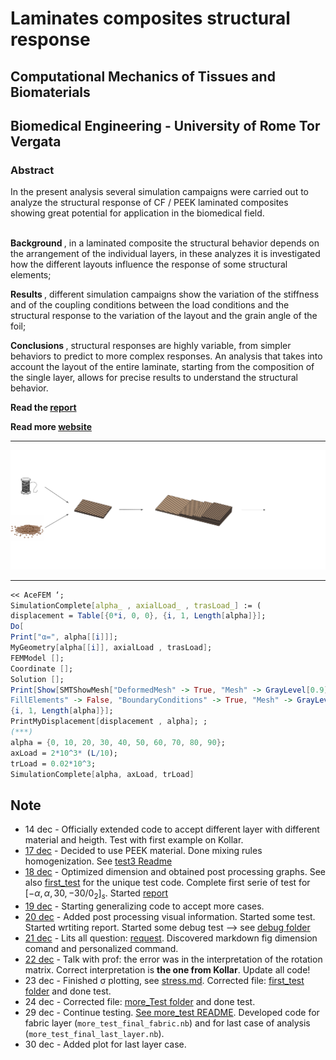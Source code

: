 # Laminates composites structural response

## Computational Mechanics of Tissues and Biomaterials

## Biomedical Engineering - University of Rome Tor Vergata

### Abstract

In the present analysis several simulation campaigns were carried out to analyze the structural response of CF / PEEK laminated composites showing great potential for application in the biomedical field. 

<br> <strong> Background </strong>, in a laminated composite the structural behavior depends on the arrangement of the individual layers, in these analyzes it is investigated how the different layouts influence the response of some structural elements; </p>

<strong> Results </strong>, different simulation campaigns show the variation of the stiffness and of the coupling conditions between the load conditions and the structural response to the variation of the layout and the grain angle of the foil; 

<strong> Conclusions </strong>, structural responses are highly variable, from simpler behaviors to predict to more complex responses. An analysis that takes into account the layout of the entire laminate, starting from the composition of the single layer, allows for precise results to understand the structural behavior.

**Read the [report](https://github.com/mastroalex/comp-lam/blob/main/report/main2.pdf)**

**Read more [website](https://alessandromastrofini.it/)**

---

 ![](https://github.com/mastroalex/comp-lam/blob/main/report/figures/laminate_figures.svg)
 
 ---
 
 ```mathematica
 << AceFEM ‘;
SimulationComplete[alpha_ , axialLoad_ , trasLoad_] := (
displacement = Table[{0*i, 0, 0}, {i, 1, Length[alpha]}];
Do[
Print["α=", alpha[[i]]];
MyGeometry[alpha[[i]], axialLoad , trasLoad];
FEMModel [];
Coordinate [];
Solution [];
Print[Show[SMTShowMesh["DeformedMesh" -> True, "Mesh" -> GrayLevel[0.9]], SMTShowMesh["
FillElements" -> False, "BoundaryConditions" -> True, "Mesh" -> GrayLevel[0]]]]; displacement[[i]] = PostProcessMyDisplacement[alpha[[i]]];,
{i, 1, Length[alpha]}];
PrintMyDisplacement[displacement , alpha]; ;
(***)
alpha = {0, 10, 20, 30, 40, 50, 60, 70, 80, 90};
axLoad = 2*10^3* (L/10);
trLoad = 0.02*10^3;
SimulationComplete[alpha, axLoad, trLoad]
```

 
## Note

- 14 dec - Officially extended code to accept different layer with different material and heigth. Test with first example on Kollar.
- [17 dec](test3/README.md) - Decided to use PEEK material. Done mixing rules homogenization. See [test3 Readme](test3/README.md)
- [18 dec](test4/README.md) - Optimized dimension and obtained post processing graphs. See also [first_test](first_test/README.md) for the unique test code. Complete first serie of test for $[-\alpha,\alpha,30,-30/0_2]_s$. Started [report](report/README.md)
- [19 dec](more_test/README.md) - Starting generalizing code to accept more cases. 
- [20 dec](more_test/README.md) - Added post processing visual information. Started some test. Started wrtiting report. Started some debug test --> see [debug folder](debug/README.md)
- [21 dec](debug/README.md) - Lits all question: [request](debug/request.md). Discovered markdown fig dimension comand and personalized command. 
- [22 dec](/debug/stress.md) - Talk with prof: the error was in the interpretation of the rotation matrix. Correct interpretation is **the one from Kollar**. Update all code! 
- 23 dec - Finished σ plotting, see [stress.md](debug/stress.md). Corrected file: [first_test folder](first_test/README.md) and done test.
- 24 dec - Corrected file: [more_Test folder](first_test/README.md) and done test.
- 29 dec - Continue testing. [See more_test README](more_test/FABRIC/README.md). Developed code for fabric layer (`more_test_final_fabric.nb`) and for last case of analysis (`more_test_final_last_layer.nb`).
- 30 dec - Added plot for last layer case.


